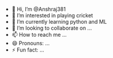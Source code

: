 - 👋 Hi, I’m @Anshraj381
- 👀 I’m interested in playing cricket
- 🌱 I’m currently learning python and ML
- 💞️ I’m looking to collaborate on ...
- 📫 How to reach me ...
- 😄 Pronouns: ...
- ⚡ Fun fact: ...

<!---
Anshraj381/Anshraj381 is a ✨ special ✨ repository because its `README.md` (this file) appears on your GitHub profile.
You can click the Preview link to take a look at your changes.
--->
